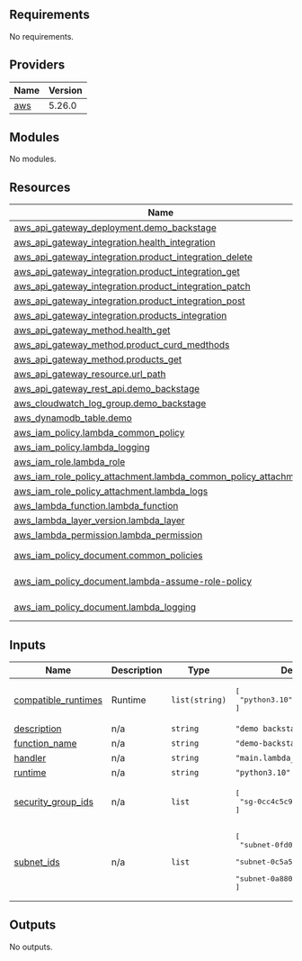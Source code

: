 ## Requirements

No requirements.

## Providers

| Name | Version |
|------|---------|
| <a name="provider_aws"></a> [aws](#provider\_aws) | 5.26.0 |

## Modules

No modules.

## Resources

| Name | Type |
|------|------|
| [aws_api_gateway_deployment.demo_backstage](https://registry.terraform.io/providers/hashicorp/aws/latest/docs/resources/api_gateway_deployment) | resource |
| [aws_api_gateway_integration.health_integration](https://registry.terraform.io/providers/hashicorp/aws/latest/docs/resources/api_gateway_integration) | resource |
| [aws_api_gateway_integration.product_integration_delete](https://registry.terraform.io/providers/hashicorp/aws/latest/docs/resources/api_gateway_integration) | resource |
| [aws_api_gateway_integration.product_integration_get](https://registry.terraform.io/providers/hashicorp/aws/latest/docs/resources/api_gateway_integration) | resource |
| [aws_api_gateway_integration.product_integration_patch](https://registry.terraform.io/providers/hashicorp/aws/latest/docs/resources/api_gateway_integration) | resource |
| [aws_api_gateway_integration.product_integration_post](https://registry.terraform.io/providers/hashicorp/aws/latest/docs/resources/api_gateway_integration) | resource |
| [aws_api_gateway_integration.products_integration](https://registry.terraform.io/providers/hashicorp/aws/latest/docs/resources/api_gateway_integration) | resource |
| [aws_api_gateway_method.health_get](https://registry.terraform.io/providers/hashicorp/aws/latest/docs/resources/api_gateway_method) | resource |
| [aws_api_gateway_method.product_curd_medthods](https://registry.terraform.io/providers/hashicorp/aws/latest/docs/resources/api_gateway_method) | resource |
| [aws_api_gateway_method.products_get](https://registry.terraform.io/providers/hashicorp/aws/latest/docs/resources/api_gateway_method) | resource |
| [aws_api_gateway_resource.url_path](https://registry.terraform.io/providers/hashicorp/aws/latest/docs/resources/api_gateway_resource) | resource |
| [aws_api_gateway_rest_api.demo_backstage](https://registry.terraform.io/providers/hashicorp/aws/latest/docs/resources/api_gateway_rest_api) | resource |
| [aws_cloudwatch_log_group.demo_backstage](https://registry.terraform.io/providers/hashicorp/aws/latest/docs/resources/cloudwatch_log_group) | resource |
| [aws_dynamodb_table.demo](https://registry.terraform.io/providers/hashicorp/aws/latest/docs/resources/dynamodb_table) | resource |
| [aws_iam_policy.lambda_common_policy](https://registry.terraform.io/providers/hashicorp/aws/latest/docs/resources/iam_policy) | resource |
| [aws_iam_policy.lambda_logging](https://registry.terraform.io/providers/hashicorp/aws/latest/docs/resources/iam_policy) | resource |
| [aws_iam_role.lambda_role](https://registry.terraform.io/providers/hashicorp/aws/latest/docs/resources/iam_role) | resource |
| [aws_iam_role_policy_attachment.lambda_common_policy_attachment](https://registry.terraform.io/providers/hashicorp/aws/latest/docs/resources/iam_role_policy_attachment) | resource |
| [aws_iam_role_policy_attachment.lambda_logs](https://registry.terraform.io/providers/hashicorp/aws/latest/docs/resources/iam_role_policy_attachment) | resource |
| [aws_lambda_function.lambda_function](https://registry.terraform.io/providers/hashicorp/aws/latest/docs/resources/lambda_function) | resource |
| [aws_lambda_layer_version.lambda_layer](https://registry.terraform.io/providers/hashicorp/aws/latest/docs/resources/lambda_layer_version) | resource |
| [aws_lambda_permission.lambda_permission](https://registry.terraform.io/providers/hashicorp/aws/latest/docs/resources/lambda_permission) | resource |
| [aws_iam_policy_document.common_policies](https://registry.terraform.io/providers/hashicorp/aws/latest/docs/data-sources/iam_policy_document) | data source |
| [aws_iam_policy_document.lambda-assume-role-policy](https://registry.terraform.io/providers/hashicorp/aws/latest/docs/data-sources/iam_policy_document) | data source |
| [aws_iam_policy_document.lambda_logging](https://registry.terraform.io/providers/hashicorp/aws/latest/docs/data-sources/iam_policy_document) | data source |

## Inputs

| Name | Description | Type | Default | Required |
|------|-------------|------|---------|:--------:|
| <a name="input_compatible_runtimes"></a> [compatible\_runtimes](#input\_compatible\_runtimes) | Runtime | `list(string)` | <pre>[<br>  "python3.10"<br>]</pre> | no |
| <a name="input_description"></a> [description](#input\_description) | n/a | `string` | `"demo backstage"` | no |
| <a name="input_function_name"></a> [function\_name](#input\_function\_name) | n/a | `string` | `"demo-backstage"` | no |
| <a name="input_handler"></a> [handler](#input\_handler) | n/a | `string` | `"main.lambda_handler"` | no |
| <a name="input_runtime"></a> [runtime](#input\_runtime) | n/a | `string` | `"python3.10"` | no |
| <a name="input_security_group_ids"></a> [security\_group\_ids](#input\_security\_group\_ids) | n/a | `list` | <pre>[<br>  "sg-0cc4c5c91bcdc307b"<br>]</pre> | no |
| <a name="input_subnet_ids"></a> [subnet\_ids](#input\_subnet\_ids) | n/a | `list` | <pre>[<br>  "subnet-0fd0389467e854d58",<br>  "subnet-0c5a552da99449eee",<br>  "subnet-0a88054dd4eb10909"<br>]</pre> | no |

## Outputs

No outputs.
